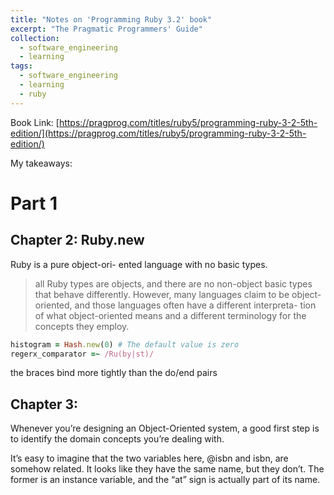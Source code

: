 ```yaml
---
title: "Notes on 'Programming Ruby 3.2' book"
excerpt: "The Pragmatic Programmers' Guide"
collection: 
  - software_engineering
  - learning
tags:
  - software_engineering
  - learning
  - ruby
---
```

Book Link: [https://pragprog.com/titles/ruby5/programming-ruby-3-2-5th-edition/](https://pragprog.com/titles/ruby5/programming-ruby-3-2-5th-edition/)

My takeaways:

# Part 1

## Chapter 2: Ruby.new

Ruby is a pure object-ori- ented language with no basic types.
> all Ruby types are objects, and there are no non-object basic types that behave differently. However, many languages claim to be object-oriented, and those languages often have a different interpreta- tion of what object-oriented means and a different terminology for the concepts they employ.
```ruby
histogram = Hash.new(0) # The default value is zero
regerx_comparator =~ /Ru(by|st)/
```

the braces bind more tightly than the do/end pairs

## Chapter 3: 

Whenever you’re designing an Object-Oriented system, a good first step is to identify the domain concepts you’re dealing with.

It’s easy to imagine that the two variables here, @isbn and isbn, are somehow related. It looks like they have the same name, but they don’t. The former is an instance variable, and the “at” sign is actually part of its name.
